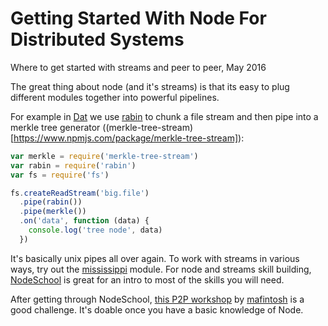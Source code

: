 <div id="header"><h1 class="title">Getting Started With Node For Distributed Systems</h1></div>

Where to get started with streams and peer to peer, May 2016

The great thing about node (and it's streams) is that its easy to plug different modules together into powerful pipelines.

For example in [Dat](http://dat-data.com) we use [rabin](https://github.com/maxogden/rabin) to chunk a file stream and then pipe into a merkle tree generator ((merkle-tree-stream)[https://www.npmjs.com/package/merkle-tree-stream]):

```js
var merkle = require('merkle-tree-stream')
var rabin = require('rabin')
var fs = require('fs')

fs.createReadStream('big.file')
  .pipe(rabin())
  .pipe(merkle())
  .on('data', function (data) {
    console.log('tree node', data)
  })
```

It's basically unix pipes all over again. To work with streams in various ways, try out the [mississippi](http://github.com/maxogden/mississippi) module. For node and streams skill building, [NodeSchool](http://nodeschool.io) is great for an intro to most of the skills you will need.

After getting through NodeSchool, [this P2P workshop](https://p2p-workshop.mafintosh.com) by [mafintosh](https://github.com/mafintosh) is a good challenge. It's doable once you have a basic knowledge of Node.
